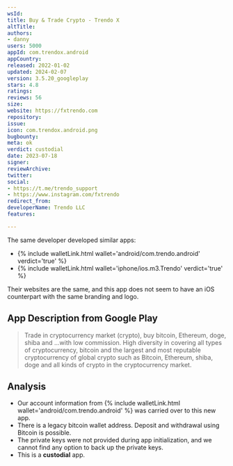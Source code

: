 ```yaml
---
wsId: 
title: Buy & Trade Crypto - Trendo X
altTitle: 
authors:
- danny
users: 5000
appId: com.trendox.android
appCountry: 
released: 2022-01-02
updated: 2024-02-07
version: 3.5.20_googleplay
stars: 4.8
ratings: 
reviews: 56
size: 
website: https://fxtrendo.com
repository: 
issue: 
icon: com.trendox.android.png
bugbounty: 
meta: ok
verdict: custodial
date: 2023-07-18
signer: 
reviewArchive: 
twitter: 
social:
- https://t.me/trendo_support
- https://www.instagram.com/fxtrendo
redirect_from: 
developerName: Trendo LLC
features: 

---
```


The same developer developed similar apps:

- {% include walletLink.html wallet='android/com.trendo.android' verdict='true' %}
- {% include walletLink.html wallet='iphone/ios.m3.Trendo' verdict='true' %} 

Their websites are the same, and this app does not seem to have an iOS counterpart with the same branding and logo.

## App Description from Google Play

> Trade in cryptocurrency market (crypto), buy bitcoin, Ethereum, doge, shiba and ...with low commission.
> High diversity in covering all types of cryptocurrency, bitcoin and the largest and most reputable cryptocurrency of global crypto such as Bitcoin, Ethereum, shiba, doge and all kinds of crypto in the cryptocurrency market.

## Analysis

- Our account information from {% include walletLink.html wallet='android/com.trendo.android' %} was carried over to this new app. 
- There is a legacy bitcoin wallet address. Deposit and withdrawal using Bitcoin is possible. 
- The private keys were not provided during app initialization, and we cannot find any option to back up the private keys.
- This is a **custodial** app.
